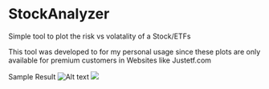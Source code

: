 # StockAnalyzer
Simple tool to plot the risk vs volatality of a Stock/ETFs

This tool was developed to for my personal usage since these plots are
only available for premium customers in Websites like Justetf.com

Sample Result
![Alt text](./SampleResult.svg)
<img src="./SampleResult.svg">

